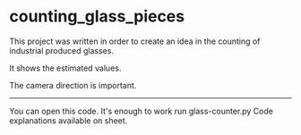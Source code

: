 # counting_glass_pieces
 
This project was written in order to create an idea in the counting of industrial produced glasses.

It shows the estimated values.

The camera direction is important.

****************************************************

You can open this code.
It's enough to work run glass-counter.py
Code explanations available on sheet.
